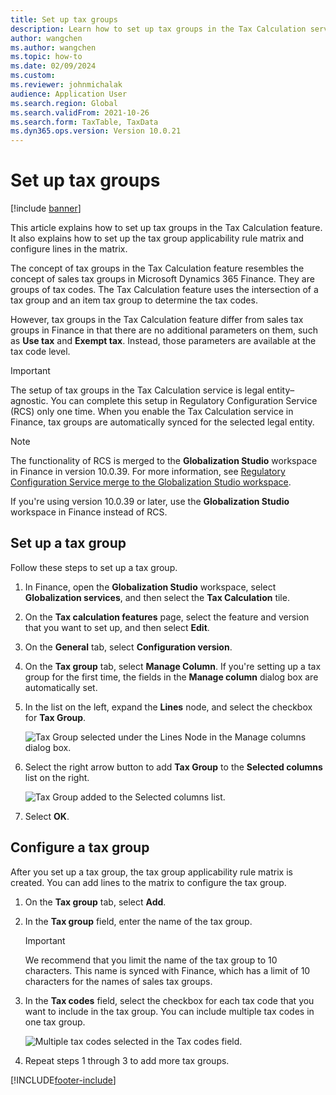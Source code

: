 ```yaml
---
title: Set up tax groups
description: Learn how to set up tax groups in the Tax Calculation service, including step-by-step processes for setting up tax groups and configuring a tax group.
author: wangchen
ms.author: wangchen
ms.topic: how-to 
ms.date: 02/09/2024 
ms.custom:
ms.reviewer: johnmichalak 
audience: Application User
ms.search.region: Global
ms.search.validFrom: 2021-10-26
ms.search.form: TaxTable, TaxData   
ms.dyn365.ops.version: Version 10.0.21 
---
```


# Set up tax groups

[!include [banner](../../includes/banner.md)]

This article explains how to set up tax groups in the Tax Calculation feature. It also explains how to set up the tax group applicability rule matrix and configure lines in the matrix.

The concept of tax groups in the Tax Calculation feature resembles the concept of sales tax groups in Microsoft Dynamics 365 Finance. They are groups of tax codes. The Tax Calculation feature uses the intersection of a tax group and an item tax group to determine the tax codes.

However, tax groups in the Tax Calculation feature differ from sales tax groups in Finance in that there are no additional parameters on them, such as **Use tax** and **Exempt tax**. Instead, those parameters are available at the tax code level.

> [!IMPORTANT]
> The setup of tax groups in the Tax Calculation service is legal entity–agnostic. You can complete this setup in Regulatory Configuration Service (RCS) only one time. When you enable the Tax Calculation service in Finance, tax groups are automatically synced for the selected legal entity.

> [!NOTE]
> The functionality of RCS is merged to the **Globalization Studio** workspace in Finance in version 10.0.39. For more information, see [Regulatory Configuration Service merge to the Globalization Studio workspace](workspace/merge-rcs-to-gsw.md).
>
> If you're using version 10.0.39 or later, use the **Globalization Studio** workspace in Finance instead of RCS.

## Set up a tax group

Follow these steps to set up a tax group.

1. In Finance, open the **Globalization Studio** workspace, select **Globalization services**, and then select the **Tax Calculation** tile.
2. On the **Tax calculation features** page, select the feature and version that you want to set up, and then select **Edit**.
3. On the **General** tab, select **Configuration version**.
4. On the **Tax group** tab, select **Manage Column**. If you're setting up a tax group for the first time, the fields in the **Manage column** dialog box are automatically set.
5. In the list on the left, expand the **Lines** node, and select the checkbox for **Tax Group**.

    ![Tax Group selected under the Lines Node in the Manage columns dialog box.](../media/select-tax-group.png)

6. Select the right arrow button to add **Tax Group** to the **Selected columns** list on the right.

    ![Tax Group added to the Selected columns list.](../media/add-tax-group.png)

7. Select **OK**.

## Configure a tax group

After you set up a tax group, the tax group applicability rule matrix is created. You can add lines to the matrix to configure the tax group.

1. On the **Tax group** tab, select **Add**.
2. In the **Tax group** field, enter the name of the tax group.

    > [!IMPORTANT]
    > We recommend that you limit the name of the tax group to 10 characters. This name is synced with Finance, which has a limit of 10 characters for the names of sales tax groups.

3. In the **Tax codes** field, select the checkbox for each tax code that you want to include in the tax group. You can include multiple tax codes in one tax group.

    ![Multiple tax codes selected in the Tax codes field.](../media/multiple-tax-codes-selection.png)

4. Repeat steps 1 through 3 to add more tax groups.

[!INCLUDE[footer-include](../../../includes/footer-banner.md)]
